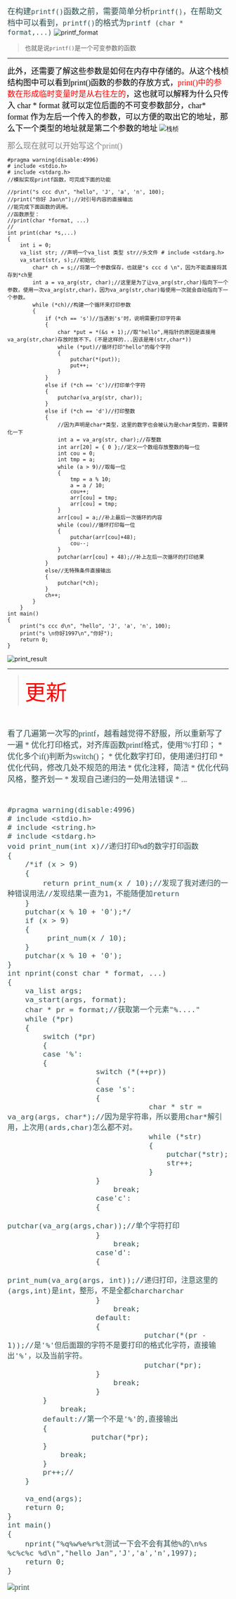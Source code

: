 <font face = "幼圆" color = "#2f4f4f" size = "4" > 在构建`printf()`函数之前，需要简单分析`printf()`，在帮助文档中可以看到，`printf()`的格式为`printf (char * format,...)` </font>
![printf_format](//img-blog.csdn.net/20180319081829134?watermark/2/text/Ly9ibG9nLmNzZG4ubmV0L0xvZ2ljcg==/font/5a6L5L2T/fontsize/400/fill/I0JBQkFCMA==/dissolve/70)

>也就是说`printf()`是一个可变参数的函数

---
<font color ="red"></font>
<font face="幼圆" color="black" size="4"> 此外，还需要了解这些参数是如何在内存中存储的。从这个栈桢结构图中可以看到print()函数的参数的存放方式，<font color ="red">print()中的参数在形成临时变量时是从右往左的</font>，这也就可以解释为什么只传入 char * format 就可以定位后面的不可变参数部分，char* format 作为左后一个传入的参数，可以方便的取出它的地址，那么下一个类型的地址就是第二个参数的地址</font>
![栈桢](//img-blog.csdn.net/20180319092753159?watermark/2/text/Ly9ibG9nLmNzZG4ubmV0L0xvZ2ljcg==/font/5a6L5L2T/fontsize/400/fill/I0JBQkFCMA==/dissolve/70)

<font face="幼圆" color="gray" size="4">那么现在就可以开始写这个print()</font>

```
#pragma warning(disable:4996)
# include <stdio.h>
# include <stdarg.h>
//模拟实现printf函数，可完成下面的功能

//print("s ccc d\n", "hello", 'J', 'a', 'n', 100);
//print("你好 Jan\n");//对引号内容的直接输出
//能完成下面函数的调用。 
//函数原型： 
//print(char *format, ...) 
//
int print(char *s,...)
{
	int i = 0;
	va_list str; //声明一个va_list 类型 str//头文件 # include <stdarg.h>
	va_start(str, s);//初始化
		char* ch = s;//将第一个参数保存，也就是"s ccc d \n"，因为不能直接将其存到*ch里
		int a = va_arg(str, char);//这里是为了让va_arg(str,char)指向下一个参数，使用一次va_arg(str,char)，因为va_arg(str,char)每使用一次就会自动指向下一个参数。
		while (*ch)//构建一个循环来打印参数
		{
			if (*ch == 's')//当遇到's'时，说明需要打印字符串
			{
				char *put = *(&s + 1);//取"hello",用指针的原因是直接用va_arg(str,char)存放时放不下。(不是这样的...因该是用(str,char*))
				while (*put)//循环打印"hello"的每个字符
				{
					putchar(*(put));
					put++;
				}
			}
			else if (*ch == 'c')//打印单个字符
			{
				putchar(va_arg(str, char));
			}
			else if (*ch == 'd')//打印整数
			{
				//因为声明是char*类型，这里的数字也会被认为是char类型的，需要转化一下
				int a = va_arg(str, char);//存整数
				int arr[20] = { 0 };//定义一个数组存放整数的每一位
				int cou = 0;
				int tmp = a;
				while (a > 9)//取每一位
				{
					tmp = a % 10;
					a = a / 10;
					cou++;
					arr[cou] = tmp;
					arr[cou] = tmp;
				} 
				arr[cou] = a;//补上最后一次循环的内容
				while (cou)//循环打印每一位
				{
					putchar(arr[cou]+48);
					cou--;
				}
				putchar(arr[cou] + 48);//补上左后一次循环的打印结果
			}
			else//无特殊条件直接输出
			{
				putchar(*ch);
			}
			ch++;
		}
	}
int main()
{
	print("s ccc d\n", "hello", 'J', 'a', 'n', 100);
	print("s \n你好1997\n","你好");
	return 0;
}
```
![print_result](//img-blog.csdn.net/20180319103334232?watermark/2/text/Ly9ibG9nLmNzZG4ubmV0L0xvZ2ljcg==/font/5a6L5L2T/fontsize/400/fill/I0JBQkFCMA==/dissolve/70)

----

> <font face="幼圆" color=red size="7">更新

<font face = "仿宋" color = "2F4F4F" size ="4"> 看了几遍第一次写的printf，越看越觉得不舒服，所以重新写了一遍
	* 优化打印格式，对齐库函数printf格式，使用'%'打印；
	* 优化多个if()判断为switch()；
	* 优化数字打印，使用递归打印
	* 优化代码，修改几处不规范的用法
	* 优化注释，简洁
	* 优化代码风格，整齐划一
	* 发现自己递归的一处用法错误
	* ...

```
#pragma warning(disable:4996)
# include <stdio.h>
# include <string.h>
# include <stdarg.h>
void print_num(int x)//递归打印%d的数字打印函数
{
	/*if (x > 9)
	{
		return print_num(x / 10);//发现了我对递归的一种错误用法//发现结果一直为1，不能随便加return
	}
	putchar(x % 10 + '0');*/
	if (x > 9)
	{
		 print_num(x / 10);
	}
	putchar(x % 10 + '0');
}
int nprint(const char * format, ...)
{
	va_list args;
	va_start(args, format);
	char * pr = format;//获取第一个元素"%...."
	while (*pr)
	{
		switch (*pr)
		{
		case '%':
		{
					switch (*(++pr))
					{
					case 's':
					{
								char * str = va_arg(args, char*);//因为是字符串，所以要用char*解引用，上次用(ards,char)怎么都不对。
								while (*str)
								{
									putchar(*str);
									str++;
								}
					}
						break;
					case'c':
					{
							   putchar(va_arg(args,char));//单个字符打印
					}
						break;
					case'd':
					{
							   print_num(va_arg(args, int));//递归打印，注意这里的(args,int)是int，整形，不是全都charcharchar
					}
						break;
					default:
					{
							   putchar(*(pr - 1));//是'%'但后面跟的字符不是要打印的格式化字符，直接输出'%'，以及当前字符。
							   putchar(*pr);
					}
						break;
					}
		}
			break;
		default://第一个不是'%'的,直接输出
		{
				   putchar(*pr);
		}
			break;
		}
		pr++;//
	}

	va_end(args);
	return 0;
}
int main()
{
	nprint("%q%w%e%r%t测试一下会不会有其他%的\n%s %c%c%c %d\n","hello Jan",'J','a','n',1997);
	return 0;
}
```
![print](http://img.blog.csdn.net/20180325105447058?watermark/2/text/aHR0cDovL2Jsb2cuY3Nkbi5uZXQvTG9naWNy/font/5a6L5L2T/fontsize/400/fill/I0JBQkFCMA==/dissolve/70/gravity/SouthEast)